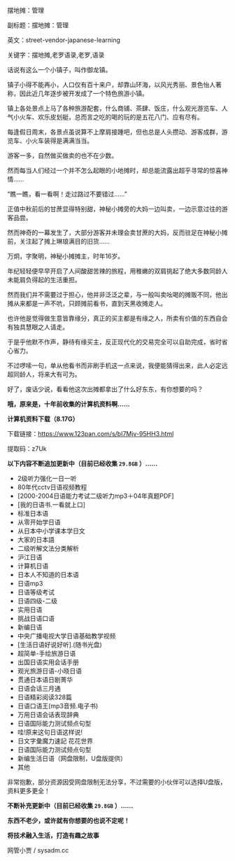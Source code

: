 摆地摊：管理

副标题：摆地摊：管理

英文：street-vendor-japanese-learning

关键字：摆地摊,老罗语录,老罗,语录



话说有这么一个小镇子，叫作御龙镇。

镇子小得不能再小，人口仅有百十来户，却靠山环海，以风光秀丽、景色怡人著称，因此近几年逐步被开发成了一个特色旅游小镇。

镇上各处景点上马了各种旅游配套，什么商铺、茶肆、饭庄，什么观光游览车、人气小火车、欢乐皮划艇，总而言之吃的喝的玩的是五花八门、应有尽有。

每逢假日周末，各景点虽说算不上摩肩接踵吧，但也总是人头攒动、游客成群，游览车、小火车装得是满满当当。

游客一多，自然做买做卖的也不在少数。

然而每当人们经过一个并不怎么起眼的小地摊时，却总能流露出超乎寻常的惊喜神情……



“瞧一瞧，看一看啊！走过路过不要错过……”

正值中秋前后的甘蔗显得特别甜，神秘小摊旁的大妈一边叫卖，一边示意过往的游客品尝。

然而神奇的一幕发生了，大部分游客并未理会卖甘蔗的大妈，反而驻足在神秘小摊前，关注起了摊上琳琅满目的旧货……



万炯，字聚明，神秘小摊摊主，时年16岁。

年纪轻轻便早早开启了人间酸甜苦辣的旅程，用稚嫩的双肩挑起了绝大多数同龄人未能肩负得起的生活重担。

然而我们并不需要过于担心，他并非泛泛之辈，与一般叫卖吆喝的摊贩不同，他出摊从来都是一声不吭，只顾摊前看书，直到天黑收摊走人。

也许他是觉得做生意皆靠缘分，真正的买主都是有缘之人，所卖有价值的东西自会有独具慧眼之人请走。

于是乎他默不作声，静待有缘买主，反正现代化的交易完全可以自助完成，省时省心省力。

不过啰嗦一句，单从他看书而非刷手机这一点来说，我便能猜得出来，此人必定远超同龄人，将来大有可为。



好了，废话少说，看看他这次出摊都拿出了什么好东东，有你想要的吗？

**哦，原来是，十年前收集的计算机资料啊……**



**计算机资料下载（8.17G）**

下载链接：https://www.123pan.com/s/bI7Mjv-95HH3.html

提取码：z7Uk



**以下内容不断追加更新中（目前已经收集 `29.8GB` ）……**

* 2级听力强化一日一听
* 80年代cctv日语视频教程
* [2000-2004日语能力考试二级听力mp3＋04年真题PDF]
* [我的日语书.一看就上口]
* 标准日本语
* 从零开始学日语
* 从日本中小学课本学日文
* 大家的日本語
* 二级听解文法分类解析
* 沪江日语
* 计算机日语
* 日本人不知道的日本语
* 日语mp3
* 日语等级考试
* 日语四级-二级
* 实用日语
* 挑战日语口语
* 新编日语
* 中央广播电视大学日语基础教学视频
* [生活日语好说好听].(随书光盘)
* 超简单-手绘旅游日语
* 出国日语实用会话手册
* 观光旅游日语-小晓日语
* 贯通日本语日剧菁华
* 日语会话三月通
* 日语精彩阅读328篇
* 日语口语王(mp3音频.电子书)
* 万用日语会话表现辞典
* 日语国际能力测试频点句型
* 哇!原来这句日语这样说!
* 日文字彙魔力速記 花花世界
* 日语国际能力测试频点句型
* 新编生活日语（网盘限制，U盘版提供）
* 其他



非常抱歉，部分资源因受网盘限制无法分享，不过需要的小伙伴可以选择U盘版，资料更多更全！



**不断补充更新中（目前已经收集 `29.8GB` ）……**

**东西不老少，或许就有你想要的也说不定呢！**



**将技术融入生活，打造有趣之故事**

网管小贾 / sysadm.cc

